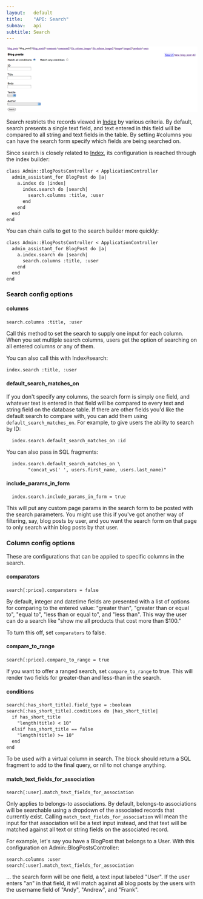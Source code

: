 ```yaml
---
layout:   default
title:    "API: Search"
subnav:   api
subtitle: Search
---
```


![index](../img/blog_posts-search.png)

Search restricts the records viewed in [Index] by various criteria. By default, search presents a single text field, and text entered in this field will be compared to all string and text fields in the table. By setting #columns you can have the search form specify which fields are being searched on.

Since search is closely related to [Index], its configuration is reached through the index builder:

    class Admin::BlogPostsController < ApplicationController
      admin_assistant_for BlogPost do |a|
        a.index do |index|
          index.search do |search|
            search.columns :title, :user
          end
        end
      end
    end

You can chain calls to get to the search builder more quickly:

    class Admin::BlogPostsController < ApplicationController
      admin_assistant_for BlogPost do |a|
        a.index.search do |search|
          search.columns :title, :user
        end
      end
    end

### Search config options

#### columns
<a name="builder_columns"> </a>

    search.columns :title, :user

Call this method to set the search to supply one input for each column. When you set multiple search columns, users get the option of searching on all entered columns or any of them.

You can also call this with Index#search:

    index.search :title, :user
    
#### default\_search\_matches\_on

If you don't specify any columns, the search form is simply one field, and whatever text is entered in that field will be compared to every text and string field on the database table. If there are other fields you'd like the default search to compare with, you can add them using `default_search_matches_on`. For example, to give users the ability to search by ID:

      index.search.default_search_matches_on :id

You can also pass in SQL fragments:

      index.search.default_search_matches_on \
            "concat_ws(' ', users.first_name, users.last_name)"

#### include\_params\_in\_form
            
      index.search.include_params_in_form = true
      
This will put any custom page params in the search form to be posted with the search parameters. You might use this if you've got another way of filtering, say, blog posts by user, and you want the search form on that page to only search within blog posts by that user.

      
### Column config options

These are configurations that can be applied to specific columns in the search.

#### comparators

    search[:price].comparators = false
    
By default, integer and datetime fields are presented with a list of options for comparing to the entered value: "greater than", "greater than or equal to", "equal to", "less than or equal to", and "less than". This way the user can do a search like "show me all products that cost more than $100."

To turn this off, set `comparators` to false.

#### compare\_to\_range

    search[:price].compare_to_range = true
    
If you want to offer a ranged search, set `compare_to_range` to true. This will render two fields for greater-than and less-than in the search.
    
#### conditions

    search[:has_short_title].field_type = :boolean
    search[:has_short_title].conditions do |has_short_title|
      if has_short_title
        "length(title) < 10"
      elsif has_short_title == false
        "length(title) >= 10"
      end
    end
    
To be used with a virtual column in search. The block should return a SQL fragment to add to the final query, or nil to not change anything.

#### match\_text\_fields\_for\_association

    search[:user].match_text_fields_for_association

Only applies to belongs-to associations. By default, belongs-to associations will be searchable using a dropdown of the associated records that currently exist. Calling `match_text_fields_for_association` will mean the input for that association will be a text input instead, and that text will be matched against all text or string fields on the associated record.

For example, let's say you have a BlogPost that belongs to a User. With this configuration on Admin::BlogPostsController:

    search.columns :user
    search[:user].match_text_fields_for_association

... the search form will be one field, a text input labeled "User". If the user enters "an" in that field, it will match against all blog posts by the users with the username field of "Andy", "Andrew", and "Frank".


[Index]: ./idx.html
